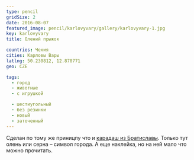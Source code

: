 ```yaml
---
type: pencil
gridSize: 2
date: 2016-08-07
featured_image: pencil/karlovyvary/gallery/karlovyvary-1.jpg
key: karlovyvary
title: Олений прыжок

countries: Чехия
cities: Карловы Вары
latlng: 50.230812, 12.870771
geo: CZE

tags:
  - город
  - животные
  - с игрушкой

  - шестиугольный
  - без резинки
  - новый
  - заточенный
---
```


Сделан по тому же приницпу что и [карадаш из Братиславы](?display=bratislava). Только тут олень или серна – символ города. А еще наклейка, но на ней мало что можно прочитать.
